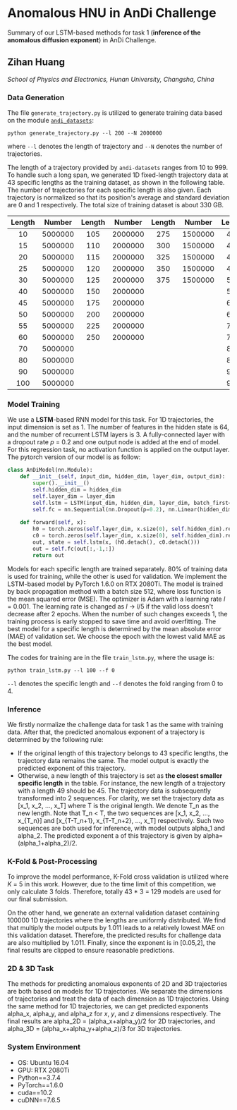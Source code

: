# Anomalous HNU in AnDi Challenge

Summary of our LSTM-based methods for task 1 (**inference of the anomalous diffusion exponent**) in AnDi Challenge.

## Zihan Huang

*School of Physics and Electronics, Hunan University, Changsha, China*

### Data Generation
The file `generate_trajectory.py` is utilized to generate training data based on the module [`andi_datasets`](https://github.com/AnDiChallenge/ANDI_datasets):
```
python generate_trajectory.py --l 200 --N 2000000
```
where `--l` denotes the length of trajectory and `--N` denotes the number of trajectories.

The length of a trajectory provided by `andi-datasets` ranges from 10 to 999. To handle such a long span, we generated 1D fixed-length trajectory data at 43 specific lengths as the training dataset, as shown in the following table. The number of trajectories for each specific length is also given. Each trajectory is normalized so that its position's average and standard deviation are 0 and 1 respectively. The total size of training dataset is about 330 GB.

| Length | Number | Length | Number | Length | Number | Length | Number |
|  :-:  | :-:   |  :-:  | :-:   | :-: | :-:  | :-:  | :-:  |
| 10    |5000000 | 105  |2000000 |275 |1500000 |400 |1000000 |
| 15  | 5000000 | 110  |2000000 |300  |1500000 |425 |1000000 |
| 20  | 5000000 | 115  |2000000 |325  |1500000 |450 |1000000 |
| 25  | 5000000 | 120  |2000000 |350  |1500000 |475 |1000000 |
| 30  | 5000000 | 125  |2000000 |375  |1500000 |500 |1000000 |
| 40  | 5000000 | 150  |2000000 |||550 |1000000 |
| 45  | 5000000 | 175  |2000000 |||600 |1000000 |
| 50  | 5000000 | 200  |2000000 |||650 |1000000 |
| 55  | 5000000 | 225  |2000000 |||700 |1000000 |
| 60  | 5000000 | 250  |2000000 |||750 |1000000 |
| 70  | 5000000 |||||800 |1000000 |
| 80  | 5000000 |||||850 |1000000 |
| 90  | 5000000 |||||900 |1000000 |
| 100  | 5000000 |||||950 |1000000 |

### Model Training
We use a **LSTM**-based RNN model for this task. For 1D trajectories, the input dimension is set as 1. The number of features in the hidden state is 64, and the number of recurrent LSTM layers is 3. A fully-connected layer with a dropout rate *p* = 0.2 and one output node is added at the end of model. For this regression task, no activation function is applied on the output layer. The pytorch version of our model is as follow:

```python
class AnDiModel(nn.Module):
    def __init__(self, input_dim, hidden_dim, layer_dim, output_dim):
        super().__init__()
        self.hidden_dim = hidden_dim
        self.layer_dim = layer_dim
        self.lstm = LSTM(input_dim, hidden_dim, layer_dim, batch_first=True)
        self.fc = nn.Sequential(nn.Dropout(p=0.2), nn.Linear(hidden_dim, output_dim))
    
    def forward(self, x):
        h0 = torch.zeros(self.layer_dim, x.size(0), self.hidden_dim).requires_grad_().to(device)
        c0 = torch.zeros(self.layer_dim, x.size(0), self.hidden_dim).requires_grad_().to(device)
        out, state = self.lstm(x, (h0.detach(), c0.detach()))
        out = self.fc(out[:,-1,:])
        return out
```

Models for each specific length are trained separately. 80% of training data is used for training, while the other is used for validation. We implement the LSTM-based model by PyTorch 1.6.0 on RTX 2080Ti. The model is trained by back propagation method with a batch size 512, where loss function is the mean squared error (MSE). The optimizer is Adam with a learning rate *l* = 0.001. The learning rate is changed as *l* -> *l*/5 if the valid loss doesn't decrease after 2 epochs. When the number of such changes exceeds 1, the training process is early stopped to save time and avoid overfitting. The best model for a specific length is determined by the mean absolute error (MAE) of validation set. We choose the epoch with the lowest valid MAE as the best model.

The codes for training are in the file `train_lstm.py`, where the usage is:
```
python train_lstm.py --l 100 --f 0
```
`--l` denotes the specific length and `--f` denotes the fold ranging from 0 to 4.

### Inference
We firstly normalize the challenge data for task 1 as the same with training data. After that, the predicted anomalous exponent of a trajectory is determined by the following rule:
* If the original length of this trajectory belongs to 43 specific lengths, the trajectory data remains the same. The model output is exactly the predicted exponent of this trajectory.
* Otherwise, a new length of this trajectory is set as **the closest smaller specific length** in the table. For instance, the new length of a trajectory with a length 49 should be 45. The trajectory data is subsequently transformed into 2 sequences. For clarity, we set the trajectory data as [x_1, x_2, ..., x_T] where T is the original length. We denote T_n as the new length. Note that T_n < T, the two sequences are [x_1, x_2, ..., x_{T_n}] and [x_{T-T_n+1}, x_{T-T_n+2}, ..., x_T] respectively. Such two sequences are both used for inference, with model outputs alpha_1 and alpha_2. The predicted exponent a of this trajectory is given by alpha=(alpha_1+alpha_2)/2.

### K-Fold & Post-Processing
To improve the model performance, K-Fold cross validation is utilized where *K* = 5 in this work. However, due to the time limit of this competition, we only calculate 3 folds. Therefore, totally 43 * 3 = 129 models are used for our final submission.

On the other hand, we generate an external validation dataset containing 100000 1D trajectories where the lengths are uniformly distributed. We find that multiply the model outputs by 1.011 leads to a relatively lowest MAE on this validation dataset. Therefore, the predicted results for challenge data are also multiplied by 1.011. Finally, since the exponent is in [0.05,2], the final results are clipped to ensure reasonable predictions.

### 2D & 3D Task
The methods for predicting anomalous exponents of 2D and 3D trajectories are both based on models for 1D trajectories. We separate the dimensions of trajectories and treat the data of each dimension as 1D trajectories. Using the same method for 1D trajectories, we can get predicted exponents alpha_x, alpha_y, and alpha_z for *x*, *y*, and *z* dimensions respectively. The final results are alpha_2D = (alpha_x+alpha_y)/2 for 2D trajectories, and alpha_3D = (alpha_x+alpha_y+alpha_z)/3 for 3D trajectories.

### System Environment
* OS: Ubuntu 16.04
* GPU: RTX 2080Ti
* Python==3.7.4
* PyTorch==1.6.0
* cuda==10.2
* cuDNN==7.6.5

